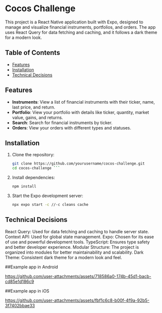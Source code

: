 # Cocos Challenge

This project is a React Native application built with Expo, designed to manage and visualize financial instruments, portfolios, and orders. The app uses React Query for data fetching and caching, and it follows a dark theme for a modern look.

## Table of Contents

- [Features](#features)
- [Installation](#installation)
- [Technical Decisions](#technical-decisions)


## Features

- **Instruments**: View a list of financial instruments with their ticker, name, last price, and return.
- **Portfolio**: View your portfolio with details like ticker, quantity, market value, gains, and returns.
- **Search**: Search for financial instruments by ticker.
- **Orders**: View your orders with different types and statuses.

## Installation

1. Clone the repository:
   ```sh
   git clone https://github.com/yourusername/cocos-challenge.git
   cd cocos-challenge ```

2. Install dependencies:
   ```sh
   npm install
   ```

3. Start the Expo development server:
   ```sh
   npx expo start -c //-c cleans cache
   ```

## Technical Decisions
React Query: Used for data fetching and caching to handle server state.
Context API: Used for global state management.
Expo: Chosen for its ease of use and powerful development tools.
TypeScript: Ensures type safety and better developer experience.
Modular Structure: The project is organized into modules for better maintainability and scalability.
Dark Theme: Consistent dark theme for a modern look and feel.

##Example app in Android

https://github.com/user-attachments/assets/718586a0-174b-45d1-bacb-cd85e1d186c9

##Example app in iOS

https://github.com/user-attachments/assets/fbf1c6c8-b00f-4f9a-92b5-3f7402bbae33



